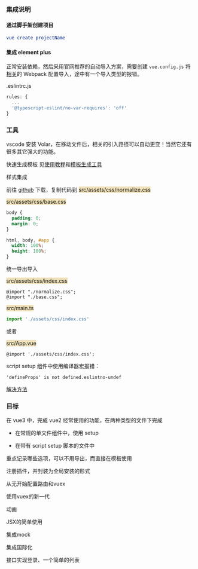 ### 集成说明

#### 通过脚手架创建项目

```elm
vue create projectName
```

#### 集成 element plus

正常安装依赖，然后采用官网推荐的自动导入方案，需要创建 `vue.config.js` 将[相关](https://element-plus.gitee.io/zh-CN/guide/quickstart.html#%E6%8C%89%E9%9C%80%E5%AF%BC%E5%85%A5)的 Webpack 配置导入，途中有一个导入类型的报错。

.eslintrc.js

```javascript
rules: {
  ...
  '@typescript-eslint/no-var-requires': 'off'
}
```





### 工具

vscode 安装 Volar，在移动文件后，相关的引入路径可以自动更变！当然它还有很多其它强大的功能。



快速生成模板 见[使用教程](https://blog.csdn.net/corruptwww/article/details/124987717)和[模板生成工具](https://snippet-generator.app/)



样式集成

前往 [github](https://github.com/necolas/normalize.css) 下载，复制代码到 <span style="background: #efe0b9">src/assets/css/normalize.css</span>

<span style="background: #efe0b9">src/assets/css/base.css</span>

```css
body {
  padding: 0;
  margin: 0;
}

html, body, #app {
  width: 100%;
  height: 100%;
}
```

统一导出导入

<span style="background: #efe0b9">src/assets/css/index.css</span>

```less
@import "./normalize.css";
@import "./base.css";
```

<span style="background: #efe0b9">src/main.ts</span>

```javascript
import './assets/css/index.css'
```

或者

<span style="background: #efe0b9">src/App.vue</span>

```less
@import './assets/css/index.css';
```



script setup 组件中使用编译器宏报错：

```
'defineProps' is not defined.eslintno-undef
```

[解决方法](https://www.jianshu.com/p/8feb6db56fb5)







### 目标

在 vue3 中，完成 vue2 经常使用的功能，在两种类型的文件下完成

- 在常规的单文件组件中，使用 setup

- 在带有 script setup 脚本的文件中



重点记录哪些选项，可以不用导出，而直接在模板使用

注册插件，并封装为全局安装的形式

从无开始配置路由和vuex

使用vuex的新一代

动画

JSX的简单使用

集成mock

集成国际化

接口实现登录、一个简单的列表















